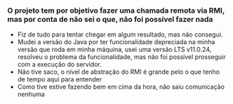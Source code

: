 ### O projeto tem por objetivo fazer uma chamada remota via RMI, mas por conta de não sei o que, não foi possível fazer nada

- Fiz de tudo para tentar chegar em algum resultado, mas não consegui.
- Mudei a versão do Java por ter funcionalidade depreciada na minha versão que roda em minha máquina, usei uma versão LTS v11.0.24, resolveu o problema da funcionalidade, mas não foi possível prosseguir com a execução do servidor.
- Não tive saco, o nível de abstração do RMI é grande pelo o que tenho de tempo aqui para entender
- Como tive estive fazendo bem em cima da hora, não saiu comunicação nenhuma
